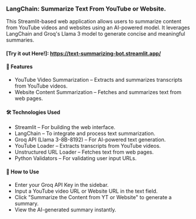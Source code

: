 ### LangChain: Summarize Text From YouTube or Website.
This Streamlit-based web application allows users to summarize content from YouTube videos and websites using an AI-powered model. It leverages LangChain and Groq's Llama 3 model to generate concise and meaningful summaries.
#### [Try it out Here!]: https://text-summarizing-bot.streamlit.app/

#### 🚀 Features
- YouTube Video Summarization – Extracts and summarizes transcripts from YouTube videos.
- Website Content Summarization – Fetches and summarizes text from web pages.

#### 🛠️ Technologies Used
- Streamlit – For building the web interface.
- LangChain – To integrate and process text summarization.
- Groq API (Llama 3-8B-8192) – For AI-powered text generation.
- YouTube Loader – Extracts transcripts from YouTube videos.
- Unstructured URL Loader – Fetches text from web pages.
- Python Validators – For validating user input URLs.

#### 📖 How to Use
- Enter your Groq API Key in the sidebar.
- Input a YouTube video URL or Website URL in the text field.
- Click "Summarize the Content from YT or Website" to generate a summary.
- View the AI-generated summary instantly.

